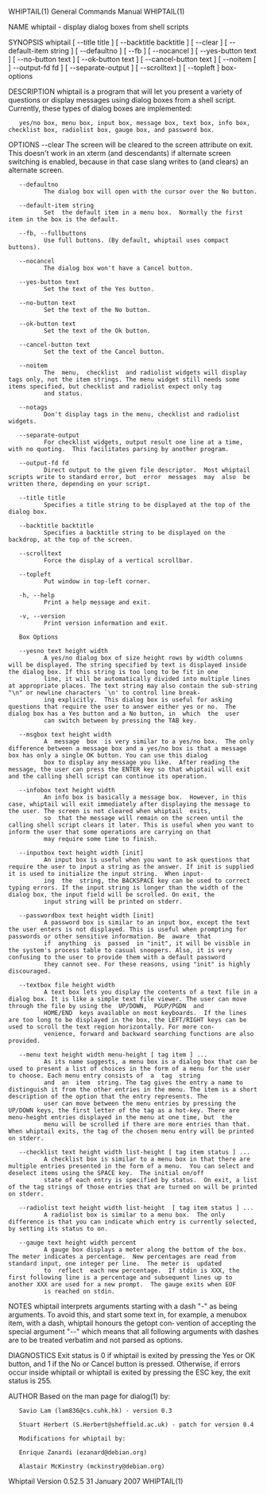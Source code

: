 WHIPTAIL(1)                                                                             General Commands Manual                                                                            WHIPTAIL(1)

NAME
       whiptail - display dialog boxes from shell scripts

SYNOPSIS
       whiptail  [  --title  title  ] [ --backtitle backtitle ] [ --clear ] [ --default-item string ] [ --defaultno ] [ --fb ] [ --nocancel ] [ --yes-button text ] [ --no-button text ] [ --ok-button
       text ] [ --cancel-button text ] [ --noitem [ ] --output-fd fd ] [ --separate-output ] [ --scrolltext ] [ --topleft ] box-options

DESCRIPTION
       whiptail is a program that will let you present a variety of questions or display messages using dialog boxes from a shell script. Currently, these types of dialog boxes are implemented:

       yes/no box, menu box, input box, message box, text box, info box, checklist box, radiolist box, gauge box, and password box.

OPTIONS
       --clear
              The screen will be cleared to the screen attribute on exit.  This doesn't work in an xterm (and descendants) if alternate screen switching is enabled, because in that case slang writes
              to (and clears) an alternate screen.

       --defaultno
              The dialog box will open with the cursor over the No button.

       --default-item string
              Set  the default item in a menu box.  Normally the first item in the box is the default.

       --fb, --fullbuttons
              Use full buttons. (By default, whiptail uses compact buttons).

       --nocancel
              The dialog box won't have a Cancel button.

       --yes-button text
              Set the text of the Yes button.

       --no-button text
              Set the text of the No button.

       --ok-button text
              Set the text of the Ok button.

       --cancel-button text
              Set the text of the Cancel button.

       --noitem
              The  menu,  checklist  and radiolist widgets will display tags only, not the item strings. The menu widget still needs some items specified, but checklist and radiolist expect only tag
              and status.

       --notags
              Don't display tags in the menu, checklist and radiolist widgets.

       --separate-output
              For checklist widgets, output result one line at a time, with no quoting.  This facilitates parsing by another program.

       --output-fd fd
              Direct output to the given file descriptor.  Most whiptail scripts write to standard error, but  error  messages  may  also  be written there, depending on your script.

       --title title
              Specifies a title string to be displayed at the top of the dialog box.

       --backtitle backtitle
              Specifies a backtitle string to be displayed on the backdrop, at the top of the screen.

       --scrolltext
              Force the display of a vertical scrollbar.

       --topleft
              Put window in top-left corner.

       -h, --help
              Print a help message and exit.

       -v, --version
              Print version information and exit.

       Box Options

       --yesno text height width
              A yes/no dialog box of size height rows by width columns will be displayed. The string specified by text is displayed inside the dialog box. If this string is too long to be fit in one
              line, it will be automatically divided into multiple lines at appropriate places. The text string may also contain the sub-string "\n" or newline characters `\n' to control line break‐
              ing explicitly.  This dialog box is useful for asking questions that require the user to answer either yes or no.  The dialog box has a Yes button and a No button, in  which  the  user
              can switch between by pressing the TAB key.

       --msgbox text height width
              A  message  box  is very similar to a yes/no box.  The only difference between a message box and a yes/no box is that a message box has only a single OK button. You can use this dialog
              box to display any message you like.  After reading the message, the user can press the ENTER key so that whiptail will exit and the calling shell script can continue its operation.

       --infobox text height width
              An info box is basically a message box.  However, in this case, whiptail will exit immediately after displaying the message to the user. The screen is not cleared when whiptail  exits,
              so  that the message will remain on the screen until the calling shell script clears it later. This is useful when you want to inform the user that some operations are carrying on that
              may require some time to finish.

       --inputbox text height width [init]
              An input box is useful when you want to ask questions that require the user to input a string as the answer. If init is supplied it is used to initialize the input string.  When input‐
              ing  the  string, the BACKSPACE key can be used to correct typing errors. If the input string is longer than the width of the dialog box, the input field will be scrolled. On exit, the
              input string will be printed on stderr.

       --passwordbox text height width [init]
              A password box is similar to an input box, except the text the user enters is not displayed. This is useful when prompting for passwords or other sensitive information. Be  aware  that
              if  anything  is  passed  in "init", it will be visible in the system's process table to casual snoopers. Also, it is very confusing to the user to provide them with a default password
              they cannot see. For these reasons, using "init" is highly discouraged.

       --textbox file height width
              A text box lets you display the contents of a text file in a dialog box. It is like a simple text file viewer. The user can move through the file by using the  UP/DOWN,  PGUP/PGDN  and
              HOME/END  keys available on most keyboards.  If the lines are too long to be displayed in the box, the LEFT/RIGHT keys can be used to scroll the text region horizontally. For more con‐
              venience, forward and backward searching functions are also provided.

       --menu text height width menu-height [ tag item ] ...
              As its name suggests, a menu box is a dialog box that can be used to present a list of choices in the form of a menu for the user to choose. Each menu entry consists of  a  tag  string
              and  an  item  string. The tag gives the entry a name to distinguish it from the other entries in the menu. The item is a short description of the option that the entry represents. The
              user can move between the menu entries by pressing the UP/DOWN keys, the first letter of the tag as a hot-key. There are menu-height entries displayed in the menu at one time, but  the
              menu will be scrolled if there are more entries than that. When whiptail exits, the tag of the chosen menu entry will be printed on stderr.

       --checklist text height width list-height [ tag item status ] ...
              A checklist box is similar to a menu box in that there are multiple entries presented in the form of a menu.  You can select and deselect items using the SPACE key.  The initial on/off
              state of each entry is specified by status.  On exit, a list of the tag strings of those entries that are turned on will be printed on stderr.

       --radiolist text height width list-height  [ tag item status ] ...
              A radiolist box is similar to a menu box.  The only difference is that you can indicate which entry is currently selected, by setting its status to on.

       --gauge text height width percent
              A gauge box displays a meter along the bottom of the box.  The meter indicates a percentage.  New percentages are read from standard input, one integer per line.  The meter is  updated
              to  reflect  each new percentage.  If stdin is XXX, the first following line is a percentage and subsequent lines up to another XXX are used for a new prompt.  The gauge exits when EOF
              is reached on stdin.

NOTES
       whiptail interprets arguments starting with a dash "-" as being arguments.  To avoid this, and start some text in, for example, a menubox item, with a dash, whiptail honours the  getopt  con‐
       vention of accepting the special argument "--" which means that all following arguments with dashes are to be treated verbatim and not parsed as options.

DIAGNOSTICS
       Exit  status  is  0  if  whiptail  is exited by pressing the Yes or OK button, and 1 if the No or Cancel button is pressed. Otherwise, if errors occur inside whiptail or whiptail is exited by
       pressing the ESC key, the exit status is 255.

AUTHOR
       Based on the man page for dialog(1) by:

       Savio Lam (lam836@cs.cuhk.hk) - version 0.3

       Stuart Herbert (S.Herbert@sheffield.ac.uk) - patch for version 0.4

       Modifications for whiptail by:

       Enrique Zanardi (ezanard@debian.org)

       Alastair McKinstry (mckinstry@debian.org)

Whiptail Version 0.52.5                                                                     31 January 2007                                                                                WHIPTAIL(1)
